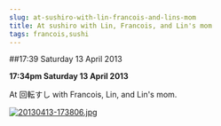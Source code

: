```yaml
---
slug: at-sushiro-with-lin-francois-and-lins-mom
title: At sushiro with Lin, Francois, and Lin's mom
tags: francois,sushi
---
```


##17:39 Saturday 13 April 2013

**17:34pm Saturday 13 April 2013**

At 回転すし with Francois, Lin, and Lin's mom. 
  
  
[![20130413-173806.jpg](/images/2013/04/20130413-173806.jpg)](/images/2013/04/20130413-173806.jpg)
